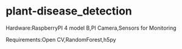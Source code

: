 # plant-disease_detection

Hardware:RaspberryPI 4 model B,PI Camera,Sensors for Monitoring


Requirements:Open CV,RandomForest,h5py
